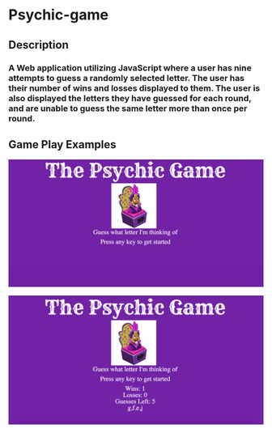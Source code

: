 # Psychic-game

## Description

### A Web application utilizing JavaScript where a user has nine attempts to guess a randomly selected letter. The user has their number of wins and losses displayed to them. The user is also displayed the letters they have guessed for each round, and are unable to guess the same letter more than once per round.

## Game Play Examples

![ Start game screen ]( /assets/images/Start_Game.png )

![ Example of game play with user stats displayed ]( /assets/images/Game_Play.png)
